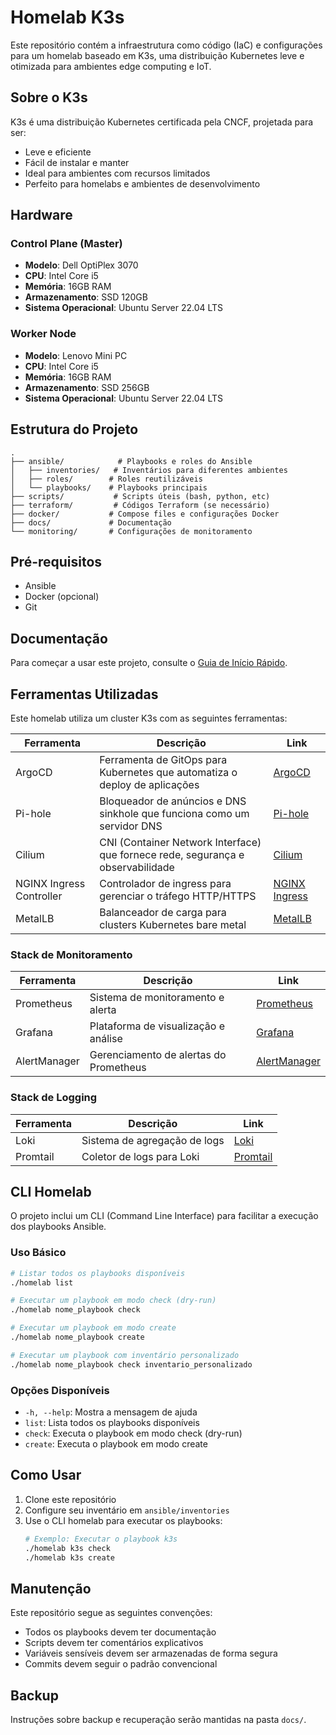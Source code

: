 # Homelab K3s

Este repositório contém a infraestrutura como código (IaC) e configurações para um homelab baseado em K3s, uma distribuição Kubernetes leve e otimizada para ambientes edge computing e IoT.

## Sobre o K3s

K3s é uma distribuição Kubernetes certificada pela CNCF, projetada para ser:
- Leve e eficiente
- Fácil de instalar e manter
- Ideal para ambientes com recursos limitados
- Perfeito para homelabs e ambientes de desenvolvimento

## Hardware

### Control Plane (Master)
- **Modelo**: Dell OptiPlex 3070
- **CPU**: Intel Core i5
- **Memória**: 16GB RAM
- **Armazenamento**: SSD 120GB
- **Sistema Operacional**: Ubuntu Server 22.04 LTS

### Worker Node
- **Modelo**: Lenovo Mini PC
- **CPU**: Intel Core i5
- **Memória**: 16GB RAM
- **Armazenamento**: SSD 256GB
- **Sistema Operacional**: Ubuntu Server 22.04 LTS

## Estrutura do Projeto

```
.
├── ansible/            # Playbooks e roles do Ansible
│   ├── inventories/   # Inventários para diferentes ambientes
│   ├── roles/        # Roles reutilizáveis
│   └── playbooks/    # Playbooks principais
├── scripts/           # Scripts úteis (bash, python, etc)
├── terraform/         # Códigos Terraform (se necessário)
├── docker/           # Compose files e configurações Docker
├── docs/             # Documentação
└── monitoring/       # Configurações de monitoramento
```

## Pré-requisitos

- Ansible
- Docker (opcional)
- Git

## Documentação

Para começar a usar este projeto, consulte o [Guia de Início Rápido](docs/getting_started.md).

## Ferramentas Utilizadas

Este homelab utiliza um cluster K3s com as seguintes ferramentas:

| Ferramenta | Descrição | Link |
|------------|-----------|------|
| ArgoCD | Ferramenta de GitOps para Kubernetes que automatiza o deploy de aplicações | [ArgoCD](https://argoproj.github.io/cd/) |
| Pi-hole | Bloqueador de anúncios e DNS sinkhole que funciona como um servidor DNS | [Pi-hole](https://pi-hole.net/) |
| Cilium | CNI (Container Network Interface) que fornece rede, segurança e observabilidade | [Cilium](https://cilium.io/) |
| NGINX Ingress Controller | Controlador de ingress para gerenciar o tráfego HTTP/HTTPS | [NGINX Ingress](https://kubernetes.github.io/ingress-nginx/) |
| MetalLB | Balanceador de carga para clusters Kubernetes bare metal | [MetalLB](https://metallb.universe.tf/) |

### Stack de Monitoramento

| Ferramenta | Descrição | Link |
|------------|-----------|------|
| Prometheus | Sistema de monitoramento e alerta | [Prometheus](https://prometheus.io/) |
| Grafana | Plataforma de visualização e análise | [Grafana](https://grafana.com/) |
| AlertManager | Gerenciamento de alertas do Prometheus | [AlertManager](https://prometheus.io/docs/alerting/latest/alertmanager/) |

### Stack de Logging

| Ferramenta | Descrição | Link |
|------------|-----------|------|
| Loki | Sistema de agregação de logs | [Loki](https://grafana.com/oss/loki/) |
| Promtail | Coletor de logs para Loki | [Promtail](https://grafana.com/docs/loki/latest/clients/promtail/) |

## CLI Homelab

O projeto inclui um CLI (Command Line Interface) para facilitar a execução dos playbooks Ansible.

### Uso Básico

```bash
# Listar todos os playbooks disponíveis
./homelab list

# Executar um playbook em modo check (dry-run)
./homelab nome_playbook check

# Executar um playbook em modo create
./homelab nome_playbook create

# Executar um playbook com inventário personalizado
./homelab nome_playbook check inventario_personalizado
```

### Opções Disponíveis

- `-h, --help`: Mostra a mensagem de ajuda
- `list`: Lista todos os playbooks disponíveis
- `check`: Executa o playbook em modo check (dry-run)
- `create`: Executa o playbook em modo create

## Como Usar

1. Clone este repositório
2. Configure seu inventário em `ansible/inventories`
3. Use o CLI homelab para executar os playbooks:
   ```bash
   # Exemplo: Executar o playbook k3s
   ./homelab k3s check
   ./homelab k3s create
   ```

## Manutenção

Este repositório segue as seguintes convenções:

- Todos os playbooks devem ter documentação
- Scripts devem ter comentários explicativos
- Variáveis sensíveis devem ser armazenadas de forma segura
- Commits devem seguir o padrão convencional

## Backup

Instruções sobre backup e recuperação serão mantidas na pasta `docs/`. 